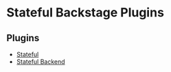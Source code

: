 # Stateful Backstage Plugins

## Plugins

- [Stateful](plugins/stateful)
- [Stateful Backend](plugins/stateful-backend)